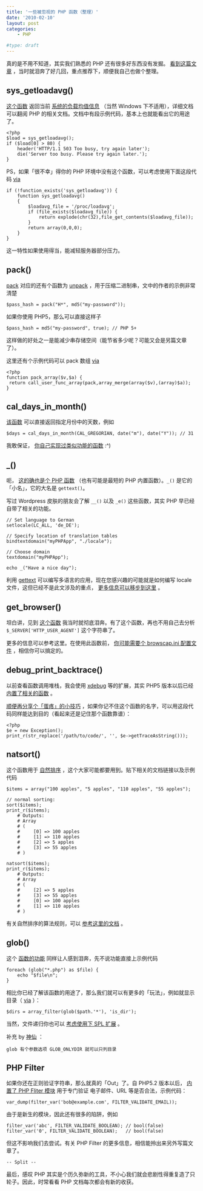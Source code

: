 ```yaml
---
title: '一些被忽视的 PHP 函数（整理）'
date: '2010-02-10'
layout: post
categories:
    - PHP

#type: draft
---
```


真的是不用不知道，其实我们熟悉的 PHP 还有很多好东西没有发掘。 [看到这篇文章](http://infinity-infinity.com/2009/07/10-php-functions-you-probably-never-use/) ，当时就泪奔了好几回，重点推荐下，顺便我自己也做个整理。


## sys_getloadavg()

 [这个函数](http://cn.php.net/sys_getloadavg) 返回当前 [系统的负载均值信息]({{site.urls}}/posts/2973/) （当然 Windows 下不适用），详细文档可以翻阅 PHP 的相关文档。文档中有段示例代码，基本上也就能看出它的用途了。

```
<?php
$load = sys_getloadavg();
if ($load[0] > 80) {
    header('HTTP/1.1 503 Too busy, try again later');
    die('Server too busy. Please try again later.');
}
```

PS，如果「很不幸」得你的 PHP 环境中没有这个函数，可以考虑使用下面这段代码  [via](http://cn.php.net/manual/en/function.sys-getloadavg.php#67928) 

```
if (!function_exists('sys_getloadavg')) {
    function sys_getloadavg()
    {
        $loadavg_file = '/proc/loadavg';
        if (file_exists($loadavg_file)) {
            return explode(chr(32),file_get_contents($loadavg_file));
        }
        return array(0,0,0);
    }
}
```

这一特性如果使用得当，能减轻服务器部分压力。


## pack()

 [pack](http://cn.php.net/pack)  对应的还有个函数为  [unpack](http://cn.php.net/unpack) ，用于压缩二进制串，文中的作者的示例非常清楚

    $pass_hash = pack("H*", md5("my-password"));

如果你使用 PHP5，那么可以直接这样子

    $pass_hash = md5("my-password", true); // PHP 5+

这样做的好处之一是能减少串存储空间（能节省多少呢？可能又会是另篇文章了）。

这里还有个示例代码可以 pack 数组  [via](http://cn.php.net/manual/en/function.pack.php#84258) 

```
<?php
function pack_array($v,$a) {
 return call_user_func_array(pack,array_merge(array($v),(array)$a));
}
```


## cal_days_in_month()

 [该函数](http://cn.php.net/manual/en/function.cal-days-in-month.php) 可以直接返回指定月份中的天数，例如

    $days = cal_days_in_month(CAL_GREGORIAN, date("m"), date("Y")); // 31

我敢保证， [你自己实现过类似功能的函数](http://cn.php.net/manual/en/function.cal-days-in-month.php#38666)  :^)


## _()

呃， [这的确也是个 PHP 函数](http://cn.php.net/manual/en/function.gettext.php) （也有可能是最短的 PHP 内置函数）。`_()` 是它的「小名」，它的大名是 `gettext()`。

写过 Wordpress 皮肤的朋友会了解 `__()` 以及 `_e()` 这些函数，其实 PHP 早已经自带了相关的功能。

```
// Set language to German
setlocale(LC_ALL, 'de_DE');
 
// Specify location of translation tables
bindtextdomain("myPHPApp", "./locale");
 
// Choose domain
textdomain("myPHPApp");
 
echo _("Have a nice day");
```

利用  [gettext](http://cn.php.net/manual/en/ref.gettext.php)  可以编写多语言的应用，现在您感兴趣的可能就是如何编写 locale 文件，这但已经不是此文涉及的重点， [更多信息可以移步到这里](http://cn.php.net/manual/en/ref.gettext.php) 。


## get_browser()

坦白讲，见到 [这个函数](http://cn.php.net/get_browser) 我当时就彻底泪奔。有了这个函数，再也不用自己去分析 `$_SERVER['HTTP_USER_AGENT']` 这个字符串了。

更多的信息可以参考这里。在使用此函数前， [你可能需要个 browscap.ini 配置文件](http://browsers.garykeith.com/downloads.asp) ，相信你可以搞定的。


## debug_print_backtrace()

以前查看函数调用堆栈，我会使用  [xdebug](http://xdebug.org/)  等的扩展，其实 PHP5 版本以后已经 [内置了相关的函数](http://cn.php.net/debug_print_backtrace) 。

 [顺便再分享个「蛋疼」的小技巧](http://cn.php.net/manual/en/function.debug-print-backtrace.php#92542) ，如果你记不住这个函数的名字，可以用这段代码同样能达到目的（看起来还是记住那个函数靠谱）：

```
<?php
$e = new Exception();
print_r(str_replace('/path/to/code/', '', $e->getTraceAsString()));
```


## natsort()

这个函数用于 [自然排序](http://cn.php.net/natsort) ，这个大家可能都要用到。贴下相关的文档链接以及示例代码

```
$items = array("100 apples", "5 apples", "110 apples", "55 apples");
 
// normal sorting:
sort($items);
print_r($items);
    # Outputs:
    # Array
    # (
    #     [0] => 100 apples
    #     [1] => 110 apples
    #     [2] => 5 apples
    #     [3] => 55 apples
    # )

natsort($items);
print_r($items);
    # Outputs:
    # Array
    # (
    #     [2] => 5 apples
    #     [3] => 55 apples
    #     [0] => 100 apples
    #     [1] => 110 apples
    # )
```

有关自然排序的算法规则，可以 [参考这里的文档](http://sourcefrog.net/projects/natsort/) 。


## glob()

这个 [函数的功能](http://cn.php.net/manual/en/function.glob.php) 同样让人感到泪奔，先不说功能直接上示例代码

```
foreach (glob("*.php") as $file) {
    echo "$file\n";
}
```

相比你已经了解该函数的用途了，那么我们就可以有更多的「玩法」，例如就显示目录（ [via](http://cn.php.net/manual/en/function.glob.php#95972) ）：

    $dirs = array_filter(glob($path.'*'), 'is_dir');

当然，文件递归你也可以 [考虑使用下 SPL 扩展]({{site.urls}}/posts/2965/) 。

补充 by  [神仙](http://syre.blogbus.com/) ：

    glob 有个参数选项 GLOB_ONLYDIR 就可以只列目录


## PHP Filter

如果你还在正则验证字符串，那么就真的「Out」了。自 PHP5.2 版本以后， [内置了 PHP Fliter 模块](http://php.net/manual/en/book.filter.php) 用于专门验证 电子邮件、URL 等是否合法，示例代码：

    var_dump(filter_var('bob@example.com', FILTER_VALIDATE_EMAIL));

由于是新生的模块，因此还有很多的陷阱，例如

```
filter_var('abc', FILTER_VALIDATE_BOOLEAN); // bool(false)
filter_var('0', FILTER_VALIDATE_BOOLEAN);   // bool(false)
```

但这不影响我们去尝试。有关 PHP Filter 的更多信息，相信能拎出来另外写篇文章了。

`-- Split --`

最后，感叹 PHP 其实是个历久弥新的工具，不小心我们就会悲剧性得重复造了只轮子。因此，时常看看 PHP 文档每次都会有新的收获。
